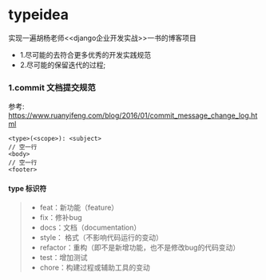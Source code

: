 # typeidea
实现一遍胡杨老师&lt;&lt;django企业开发实战&gt;&gt;一书的博客项目
- 1.尽可能的去符合更多优秀的开发实践规范
- 2.尽可能的保留迭代的过程;


### 1.commit 文档提交规范
参考: https://www.ruanyifeng.com/blog/2016/01/commit_message_change_log.html
```shell script
<type>(<scope>): <subject>
// 空一行
<body>
// 空一行
<footer>
```
#### type 标识符
>- feat：新功能（feature）
>- fix：修补bug
>- docs：文档（documentation）
>- style： 格式（不影响代码运行的变动）
>- refactor：重构（即不是新增功能，也不是修改bug的代码变动）
>- test：增加测试
>- chore：构建过程或辅助工具的变动



